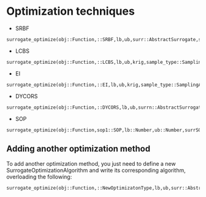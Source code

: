 # Optimization techniques

* SRBF
```@docs
surrogate_optimize(obj::Function,::SRBF,lb,ub,surr::AbstractSurrogate,sample_type::SamplingAlgorithm;maxiters=100,num_new_samples=100)
```

* LCBS
```@docs
surrogate_optimize(obj::Function,::LCBS,lb,ub,krig,sample_type::SamplingAlgorithm;maxiters=100,num_new_samples=100)
```

* EI
```@docs
surrogate_optimize(obj::Function,::EI,lb,ub,krig,sample_type::SamplingAlgorithm;maxiters=100,num_new_samples=100)
```

* DYCORS
```@docs
surrogate_optimize(obj::Function,::DYCORS,lb,ub,surrn::AbstractSurrogate,sample_type::SamplingAlgorithm;maxiters=100,num_new_samples=100)
```

* SOP
```@docs
surrogate_optimize(obj::Function,sop1::SOP,lb::Number,ub::Number,surrSOP::AbstractSurrogate,sample_type::SamplingAlgorithm;maxiters=100,num_new_samples=min(500*1,5000))
```
## Adding another optimization method
To add another optimization method, you just need to define a new
SurrogateOptimizationAlgorithm and write its corresponding algorithm, overloading the following:
```
surrogate_optimize(obj::Function,::NewOptimizatonType,lb,ub,surr::AbstractSurrogate,sample_type::SamplingAlgorithm;maxiters=100,num_new_samples=100)
```
